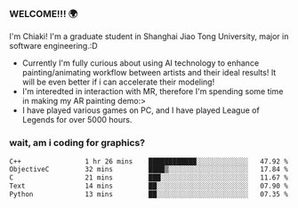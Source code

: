 ### WELCOME!!! 🌍

I'm Chiaki! I'm a graduate student in Shanghai Jiao Tong University, major in software engineering.:D

-  Currently I'm fully curious about using AI technology to enhance painting/animating workflow between artists and their ideal results! It will be even better if i can accelerate their modeling!
-  I'm interedted in interaction with MR, therefore I'm spending some time in making my AR painting demo:>
-  I have played various games on PC, and I have played League of Legends for over 5000 hours.


### wait, am i coding for graphics?
<!--START_SECTION:waka-->

```txt
C++                1 hr 26 mins    ████████████░░░░░░░░░░░░░   47.92 %
ObjectiveC         32 mins         ████▒░░░░░░░░░░░░░░░░░░░░   17.84 %
C                  21 mins         ███░░░░░░░░░░░░░░░░░░░░░░   11.67 %
Text               14 mins         ██░░░░░░░░░░░░░░░░░░░░░░░   07.90 %
Python             13 mins         ██░░░░░░░░░░░░░░░░░░░░░░░   07.35 %
```

<!--END_SECTION:waka-->

<!--
**Chiaki-meow/Chiaki-meow** is a ✨ _special_ ✨ repository because its `README.md` (this file) appears on your GitHub profile.

Here are some ideas to get you started:

- 🔭 I’m currently working on ...
- 🌱 I’m currently learning ...
- 👯 I’m looking to collaborate on ...
- 🤔 I’m looking for help with ...
- 💬 Ask me about ...
- 📫 How to reach me: ...
- 😄 Pronouns: ...
- ⚡ Fun fact: ...
-->
